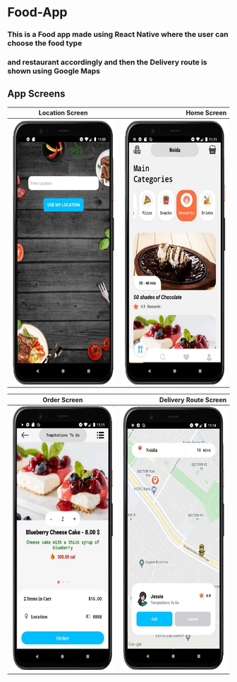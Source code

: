 # Food-App

### This is a Food app made using React Native where the user can choose the food type <br/>
### and restaurant accordingly and then the Delivery route is shown using Google Maps

App Screens
-------
| Location Screen   |Home Screen      | 
| ------------- | ---------:|
| <img src ="screen1.jpg" height = "600" width = "300">     | <img src ="screen2.jpg" height = "600" width = "300">|

| Order Screen       | Delivery Route Screen          | 
| ------------- | -----:|
| <img src ="screen3.jpg" height = "600" width = "300">      | <img src ="screen4.jpg" height = "600" width = "300"> |
